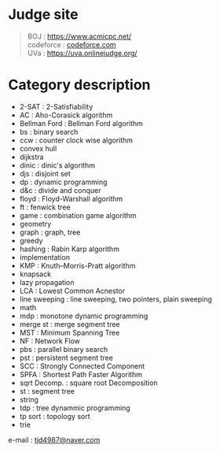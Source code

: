 # Judge site


>BOJ : https://www.acmicpc.net/  
>codeforce : [codeforce.com](codeforce.com)  
>UVa : https://uva.onlinejudge.org/   
  
    
# Category description  
  
* 2-SAT : 2-Satisfiability  
* AC : Aho-Corasick algorithm  
* Bellman Ford : Bellman Ford algorithm  
* bs : binary search  
* ccw : counter clock wise algorithm  
* convex hull  
* dijkstra  
* dinic : dinic's algorithm
* djs : disjoint set  
* dp : dynamic programming  
* d&c : divide and conquer  
* floyd : Floyd-Warshall algorithm  
* ft : fenwick tree  
* game : combination game algorithm  
* geometry  
* graph : graph, tree  
* greedy  
* hashing : Rabin Karp algorithm  
* implementation  
* KMP : Knuth–Morris-Pratt algorithm  
* knapsack  
* lazy propagation  
* LCA : Lowest Common Acnestor  
* line sweeping : line sweeping, two pointers, plain sweeping  
* math  
* mdp : monotone dynamic programming  
* merge st : merge segment tree  
* MST : Minimum Spanning Tree  
* NF : Network Flow  
* pbs : parallel binary search  
* pst : persistent segment tree  
* SCC : Strongly Connected Component  
* SPFA : Shortest Path Faster Algorithm  
* sqrt Decomp. : square root Decomposition  
* st : segment tree  
* string  
* tdp : tree dynammic programming  
* tp sort : topology sort  
* trie  

  
    
      
        
        
e-mail : tjd4987@naver.com
